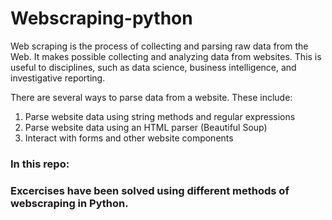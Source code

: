 # Webscraping-python
Web scraping is the process of collecting and parsing raw data from the Web. It makes possible collecting and analyzing data from websites. This is useful to disciplines, such as data science, business intelligence, and investigative reporting.

There are several ways to parse data from a website. 
These include:
1. Parse website data using string methods and regular expressions
2. Parse website data using an HTML parser (Beautiful Soup)
3. Interact with forms and other website components 

### In this repo: 
### Excercises have been solved using different methods of webscraping in Python. 


